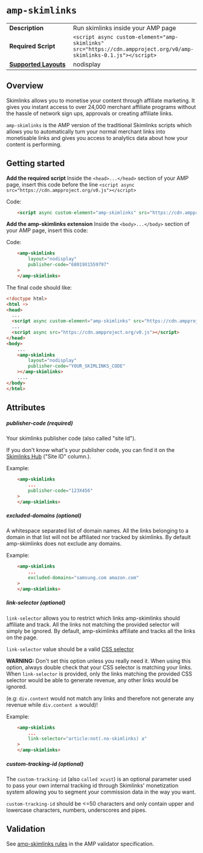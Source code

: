 <!---
Copyright 2018 The AMP HTML Authors. All Rights Reserved.

Licensed under the Apache License, Version 2.0 (the "License");
you may not use this file except in compliance with the License.
You may obtain a copy of the License at

      http://www.apache.org/licenses/LICENSE-2.0

Unless required by applicable law or agreed to in writing, software
distributed under the License is distributed on an "AS-IS" BASIS,
WITHOUT WARRANTIES OR CONDITIONS OF ANY KIND, either express or implied.
See the License for the specific language governing permissions and
limitations under the License.
-->

# <a name="amp-skimlinks"></a> `amp-skimlinks`

<table>
  <tr>
    <td width="40%"><strong>Description</strong></td>
    <td>Run skimlinks inside your AMP page</td>
  </tr>
  <tr>
    <td width="40%"><strong>Required Script</strong></td>
    <td><code>&lt;script async custom-element="amp-skimlinks" src="https://cdn.ampproject.org/v0/amp-skimlinks-0.1.js">&lt;/script></code></td>
  </tr>
  <tr>
    <td class="col-fourty"><strong><a href="https://www.ampproject.org/docs/guides/responsive/control_layout.html">Supported Layouts</a></strong></td>
    <td>nodisplay</td>
  </tr>
</table>

## Overview

Skimlinks allows you to monetise your content through affiliate marketing. It gives you instant access to over 24,000 merchant affiliate programs without the hassle of network sign ups, approvals or creating affiliate links.

`amp-skimlinks` is the AMP version of the traditional Skimlinks scripts which allows you to automatically turn your normal merchant links into monetisable links and gives you access to analytics data about how your content is performing.

## Getting started

**Add the required script**
Inside the `<head>...</head>` section of your AMP page, insert this code before the line `<script async src="https://cdn.ampproject.org/v0.js"></script>`

Code:
```html
    <script async custom-element="amp-skimlinks" src="https://cdn.ampproject.org/v0/amp-skimlinks-0.1.js"></script>
```

**Add the amp-skimlinks extension**
Inside the `<body>...</body>` section of your AMP page, insert this code:

Code:
```html
    <amp-skimlinks
        layout="nodisplay"
        publisher-code="68019X1559797"
    >
    </amp-skimlinks>
```


The final code should like:

```html
<!doctype html>
<html ⚡>
<head>
  ...
  <script async custom-element="amp-skimlinks" src="https://cdn.ampproject.org/v0/amp-skimlinks-0.1.js"></script>
  ...
  <script async src="https://cdn.ampproject.org/v0.js"></script>
</head>
<body>
    ...
    <amp-skimlinks
        layout="nodisplay"
        publisher-code="YOUR_SKIMLINKS_CODE"
    ></amp-skimlinks>
    ....
</body>
</html>
```

## Attributes

##### publisher-code (required)

Your skimlinks publisher code (also called "site Id").

If you don't know what's your publisher code, you can find it on the [Skimlinks Hub](https://hub.skimlinks.com/settings/sites) ("Site ID" column.).

Example:
```html
    <amp-skimlinks
        ...
        publisher-code="123X456"
    >
    </amp-skimlinks>
```

##### excluded-domains (optional)

A whitespace separated list of domain names.
All the links belonging to a domain in that list will not be affiliated nor tracked by skimlinks.
By default amp-skimlinks does not exclude any domains.

Example:
```html
    <amp-skimlinks
        ...
        excluded-domains="samsung.com amazon.com"
    >
    </amp-skimlinks>
```

##### link-selector (optional)

`link-selector` allows you to restrict which links amp-skimlinks should affiliate and track. All the links
not matching the provided selector will simply be ignored.
By default, amp-skimlinks affiliate and tracks all the links on the page.

`link-selector` value should be a valid [CSS selector](https://developer.mozilla.org/en-US/docs/Web/CSS/CSS_Selectors)

**WARNING:**
Don't set this option unless you really need it.
When using this option, always double check that your CSS selector is matching your links. When `link-selector` is provided, only the links matching the provided CSS selector would be able to generate revenue, any other links would be ignored.

(e.g: `div.content` would not match any links and therefore not generate any revenue while `div.content a` would)!


Example:
```html
    <amp-skimlinks
        ...
        link-selector="article:not(.no-skimlinks) a"
    >
    </amp-skimlinks>
```

##### custom-tracking-id (optional)

The `custom-tracking-id` (also `called xcust`) is an optional parameter used to pass your own internal tracking id through Skimlinks' monetization system allowing you to segment your commission data in the way you want.

`custom-tracking-id` should be <=50 characters and only contain upper and lowercase characters, numbers, underscores and pipes.


## Validation

See [amp-skimlinks rules](validator-amp-skimlinks.protoascii) in the AMP validator specification.